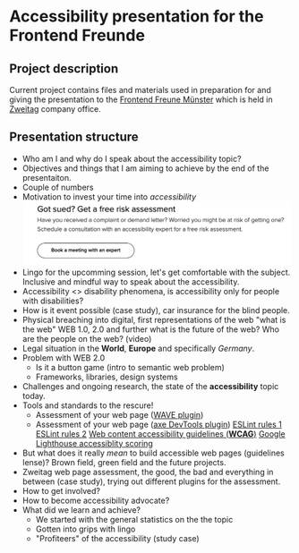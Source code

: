 # Accessibility presentation for the Frontend Freunde

## Project description
Current project contains files and materials used in preparation for and giving the presentation to the [Frontend Freune Münster](https://www.meetup.com/de-DE/frontend-freunde/) which is held in [Zweitag](https://www.zweitag.de/en/ueber-uns) company office.

## Presentation structure
- Who am I and why do I speak about the accessibility topic?
- Objectives and things that I am aiming to achieve by the end of the presentaiton.
- Couple of numbers
- Motivation to invest your time into *accessibility*![Got sued? Get a free disk assessment](image.png)
- Lingo for the upcomming session, let's get comfortable with the subject. Inclusive and mindful way to speak about the accessibility. 
- Accessibility <> disability phenomena, is accessibility only for people with disabilities?
- How is it event possible (case study), car insurance for the blind people. 
- Physical breaching into digital, first representations of the web "what is the web" WEB 1.0, 2.0 and further what is the future of the web? Who are the people on the web? (video)
- Legal situation in the **World**, **Europe** and specifically _*Germany*_.
-  Problem with WEB 2.0
    - Is it a button game (intro to semantic web problem)
    - Frameworks, libraries, design systems
- Challenges and ongoing research, the state of the **accessibility** topic today.
- Tools and standards to the rescure!
    - Assessment of your web page ([WAVE plugin](https://wave.webaim.org/extension/))
    - Assessment of your web page ([axe DevTools plugin](https://chromewebstore.google.com/detail/axe-devtools-web-accessib/lhdoppojpmngadmnindnejefpokejbdd?pli=1))
    [ESLint rules 1](https://web.dev/articles/accessibility-auditing-react)
    [ESLint rules 2](https://typescript-eslint.io/rules/explicit-member-accessibility/)
    [Web content accessibility guidelines (**WCAG**)](https://www.w3.org/WAI/standards-guidelines/wcag/)
    [Google Lighthouse accessiblity scoring](https://developer.chrome.com/docs/lighthouse/accessibility/scoring)
- But what does it really *mean* to build accessible web pages (guidelines lense)? Brown field, green field and the future projects.
- Zweitag web page assessment, the good, the bad and everything in between (case study), trying out different plugins for the assessment. 
- How to get involved? 
- How to become accessibility advocate?
- What did we learn and achieve? 
    - We started with the general statistics on the the topic
    - Gotten into grips with lingo
    - "Profiteers" of the accessibility (study case)
